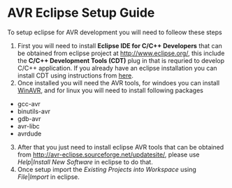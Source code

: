 AVR Eclipse Setup Guide
=======================
To setup eclipse for AVR development you will need to folleow these steps
1. First you will need to install **Eclipse IDE for C/C++ Developers** that can be obtained from eclipse project at http://www.eclipse.org/, this include the **C/C++ Development Tools (CDT)** plug in that is requried to develop C/C++ application. If you already have an eclipse installation you can install CDT using instructions from [here](https://eclipse.org/cdt/downloads.php).
2. Once installed you will need the AVR tools, for windoes you can install [WinAVR](https://sourceforge.net/projects/winavr/files/), and for linux you will need to install following packages
  - gcc-avr
  - binutils-avr
  - gdb-avr
  - avr-libc
  - avrdude
3. After that you just need to install eclipse AVR tools that can be obtained from http://avr-eclipse.sourceforge.net/updatesite/, please use *Help*|*Install New Software* in eclipse to do that.
4. Once setup import the *Existing Projects into Workspace* using *File*|*Import* in eclipse.